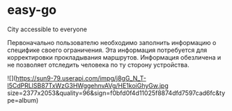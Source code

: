 # easy-go
City accessible to everyone

Первоначально пользователю необходимо заполнить информацию о специфике своего ограничения. Эта информация потребуется для корректировки прокладывания маршрутов. Информация обезличена и не позволяет отследить человека по ту сторону устройства.

![](https://sun9-79.userapi.com/impg/j8gG_N_T-l5CdPRLlSB87TxWzG3HWggehnvAVg/HE1koiGhyGw.jpg size=2377x2053&quality=96&sign=f0bfd0f4d11025f8874dfd7597cad6fc&type=album)
